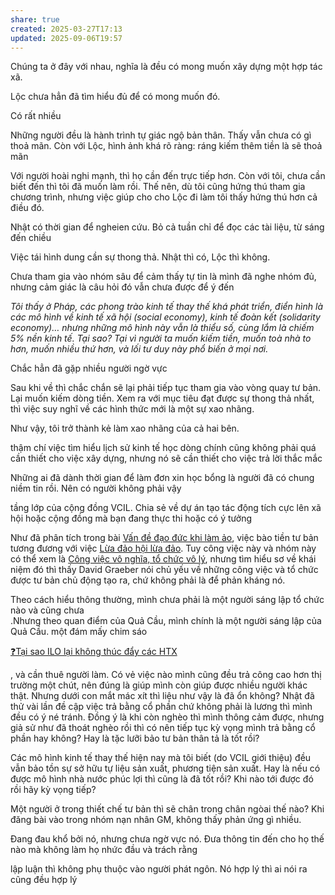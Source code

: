 ```yaml
---
share: true
created: 2025-03-27T17:13
updated: 2025-09-06T19:57
---
```

Chúng ta ở đây với nhau, nghĩa là đều có mong muốn xây dựng một hợp tác xã. 

Lộc chưa hẳn đã tìm hiểu đủ để có mong muốn đó. 

Có rất nhiều 

Những người đều là hành trình tự giác ngộ bản thân. Thấy vẫn chưa có gì thoả mãn. Còn với Lộc, hình ảnh khá rõ ràng: ráng kiếm thêm tiền là sẽ thoả mãn

Với người hoài nghi mạnh, thì họ cần đến trực tiếp hơn. Còn với tôi, chưa cần biết đến thì tôi đã muốn làm rồi. Thế nên, dù tôi cũng hứng thú tham gia chương trình, nhưng việc giúp cho cho Lộc đi làm tôi thấy hứng thú hơn cả điều đó.

Nhật có thời gian để ngheien cứu. Bỏ cả tuần chỉ để đọc các tài liệu, từ sáng đến chiều

Việc tái hình dung cần sự thong thả. Nhật thì có, Lộc thì không.

Chưa tham gia vào nhóm sâu để cảm thấy tự tin là mình đã nghe nhóm đủ, nhưng cảm giác là câu hỏi đó vẫn chưa được để ý đến 


_Tôi thấy ở Pháp, các phong trào kinh tế thay thế khá phát triển, điển hình là các mô hình về kinh tế xã hội (social economy), kinh tế đoàn kết (solidarity economy)… nhưng những mô hình này vẫn là thiểu số, cùng lắm là chiếm 5% nền kinh tế. Tại sao? Tại vì người ta muốn kiếm tiền, muốn toà nhà to hơn, muốn nhiều thứ hơn, và lối tư duy này phổ biến ở mọi nơi._


Chắc hẳn đã gặp nhiều người ngờ vực

Sau khi về thì chắc chắn sẽ lại phải tiếp tục tham gia vào vòng quay tư bản. Lại muốn kiếm dòng tiền. Xem ra với mục tiêu đạt được sự thong thả nhất, thì việc suy nghĩ về các hình thức mới là một sự xao nhãng. 

Như vậy, tôi trở thành kẻ làm xao nhãng của cả hai bên. 

thậm chí việc tìm hiểu lịch sử kinh tế học dòng chính cũng không phải quá cần thiết cho việc xây dựng, nhưng nó sẽ cần thiết cho việc trả lời thắc mắc

Những ai đã dành thời gian để làm đơn xin học bổng là người đã có chung niềm tin rồi. Nên có người không phải vậy 

tầng lớp của cộng đồng VCIL.
Chia sẻ về dự án tạo tác động tích cực lên xã hội hoặc cộng đồng mà bạn đang thực thi hoặc có ý tưởng

Như đã phân tích trong bài [Vấn đề đạo đức khi làm ảo](../Gi%C3%BAp%20nhau%20ki%E1%BA%BFm%20ti%E1%BB%81n/Ch%E1%BA%A1y%20ch%E1%BB%89%20ti%C3%AAu%20cho%20nh%C3%A2n%20vi%C3%AAn%20c%C3%B4ng%20ty/Ch%C6%A1i%20ch%C3%ADnh%20s%C3%A1ch/V%E1%BA%A5n%20%C4%91%E1%BB%81%20%C4%91%E1%BA%A1o%20%C4%91%E1%BB%A9c.md), việc bào tiền tư bản tương đương với việc [Lừa đảo hội lừa đảo](../../%F0%9F%93%9CT%C3%A0i%20nguy%C3%AAn/%C3%9D%20t%C6%B0%E1%BB%9Fng%20ki%E1%BA%BFm%20ti%E1%BB%81n/%C3%9D%20t%C6%B0%E1%BB%9Fng/C%C3%B4ng%20vi%E1%BB%87c%20th%E1%BB%9Di%20v%E1%BB%A5,%20c%E1%BB%99ng%20t%C3%A1c%20vi%C3%AAn/L%E1%BB%ABa%20%C4%91%E1%BA%A3o%20h%E1%BB%99i%20l%E1%BB%ABa%20%C4%91%E1%BA%A3o.md). Tuy công việc này và nhóm này có thể xem là [Công việc vô nghĩa, tổ chức vô lý](../../%E2%9A%A1Hi%E1%BB%83u%20bi%E1%BA%BFt%20s%C3%A2u/N%E1%BB%81n%20kinh%20t%E1%BA%BF%20h%C3%A0ng%20ho%C3%A1/Kinh%20t%E1%BA%BF%20ch%C3%ADnh%20tr%E1%BB%8B/Ch%E1%BB%A7%20ngh%C4%A9a%20t%C6%B0%20b%E1%BA%A3n,%20t%C3%A2n%20t%E1%BB%B1%20do/C%C3%B4ng%20vi%E1%BB%87c%20v%C3%B4%20ngh%C4%A9a,%20t%E1%BB%95%20ch%E1%BB%A9c%20v%C3%B4%20l%C3%BD.md), nhưng tìm hiểu sơ về khái niệm đó thì thấy David Graeber nói chủ yếu về những công việc và tổ chức được tư bản chủ động tạo ra, chứ không phải là để phản kháng nó.

Theo cách hiểu thông thường, mình chưa phải là một người sáng lập tổ chức nào và cũng chưa \
.Nhưng theo quan điểm của Quả Cầu, mình chính là một người sáng lập của Quả Cầu.
một đám mấy chim sáo

[❓Tại sao ILO lại không thúc đẩy các HTX](../../%E2%9A%A1Hi%E1%BB%83u%20bi%E1%BA%BFt%20s%C3%A2u/Ph%C3%A1t%20tri%E1%BB%83n%20b%E1%BB%81n%20v%E1%BB%AFng.%20C%C3%A1c%20n%E1%BB%81n%20kinh%20t%E1%BA%BF%20thay%20th%E1%BA%BF/C%C3%A1c%20n%E1%BB%81n%20kinh%20t%E1%BA%BF%20thay%20th%E1%BA%BF/H%E1%BB%A3p%20t%C3%A1c%20x%C3%A3/%E2%9D%93T%E1%BA%A1i%20sao%20ILO%20l%E1%BA%A1i%20kh%C3%B4ng%20th%C3%BAc%20%C4%91%E1%BA%A9y%20c%C3%A1c%20HTX.md)

, và cần thuê người làm. Có vẻ việc nào mình cũng đều trả công cao hơn thị trường một chút, nên đúng là giúp mình còn giúp được nhiều người khác thật. Nhưng dưới con mắt mác xít thì liệu như vậy là đã ổn không? Nhật đã thử vài lần đề cập việc trả bằng cổ phần chứ không phải là lương thì mình đều có ý né tránh. Đồng ý là khi còn nghèo thì mình thông cảm được, nhưng giả sử như đã thoát nghèo rồi thì có nên tiếp tục kỳ vọng mình trả bằng cổ phần hay không? Hay là tặc lưỡi bảo tư bản thân tả là tốt rồi?

Các mô hình kinh tế thay thế hiện nay mà tôi biết (do VCIL giới thiệu) đều vẫn bảo tồn sự sở hữu tự liệu sản xuất, phương tiện sản xuất. Hay là nếu có được mô hình nhà nước phúc lợi thì cũng là đã tốt rồi? Khi nào tới được đó rồi hãy kỳ vọng tiếp? 

Một người ở trong thiết chế tư bản thì sẽ chân trong chân ngòai thế nào?
Khi đăng bài vào trong nhóm nạn nhân GM, không thấy phản ứng gì nhiều.

Đang đau khổ bởi nó, nhưng chưa ngờ vực nó. Đưa thông tin đến cho họ thế nào mà không làm họ nhức đầu và trách rằng 

lập luận thì không phụ thuộc vào người phát ngôn. Nó hợp lý thì ai nói ra cũng đều hợp lý